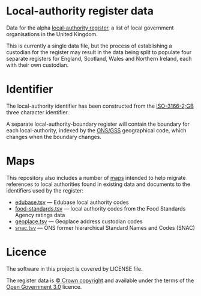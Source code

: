 # Local-authority register data

Data for the alpha [local-authority register](http://local-authority.alpha.openregister.org), 
a list of local government organisations in the United Kingdom.

This is currently a single data file, but the process of establishing a custodian for the register may result in the data being split
to populate four separate registers for England, Scotland, Wales and Northern Ireland, each with their own custodian.

# Identifier

The local-authority identifier has been constructed from the [ISO-3166-2;GB](https://en.wikipedia.org/wiki/ISO_3166-2:GB) three character identifier.

A separate local-authority-boundary register will contain the boundary for each local-authority,
indexed by the [ONS/GSS](https://en.wikipedia.org/wiki/ONS_coding_system) geographical code, which changes when the boundary changes.

# Maps

This repository also includes a number of [maps](maps) intended to help migrate references to local authorities found in existing data and documents to the identifiers used by the register:

- [edubase.tsv](maps/edubase.tsv) — Edubase local authority codes
- [food-standards.tsv](maps/food-standards.tsv) — local authority codes from the Food Standards Agency ratings data
- [geoplace.tsv](maps/geoplace.tsv) — Geoplace address custodian codes
- [snac.tsv](maps/snac.tsv) — ONS former hierarchical Standard Names and Codes (SNAC)

# Licence

The software in this project is covered by LICENSE file.

The register data is [© Crown copyright](http://www.nationalarchives.gov.uk/information-management/re-using-public-sector-information/copyright-and-re-use/crown-copyright/)
and available under the terms of the [Open Government 3.0](https://www.nationalarchives.gov.uk/doc/open-government-licence/version/3/) licence.
